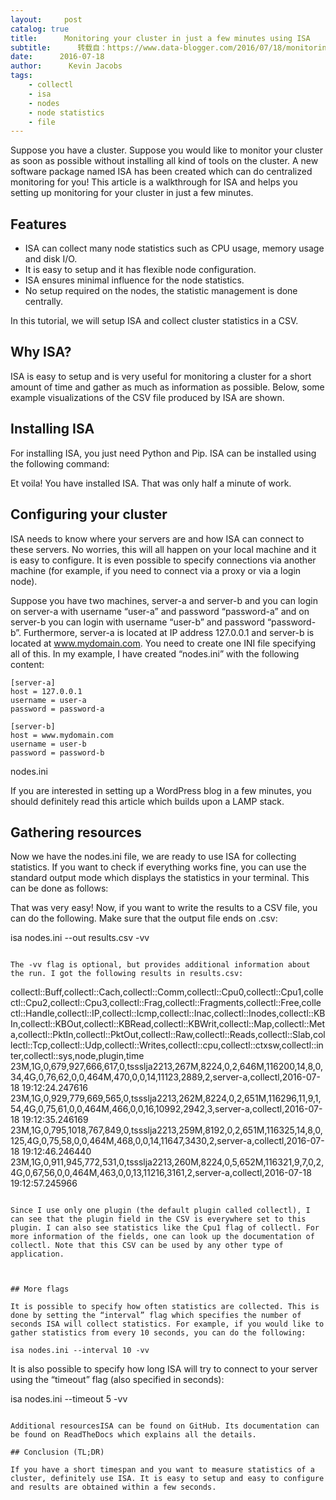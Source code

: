 ```yaml
---
layout:     post
catalog: true
title:      Monitoring your cluster in just a few minutes using ISA
subtitle:      转载自：https://www.data-blogger.com/2016/07/18/monitoring-your-cluster-in-just-a-few-minutes/
date:      2016-07-18
author:      Kevin Jacobs
tags:
    - collectl
    - isa
    - nodes
    - node statistics
    - file
---
```


Suppose you have a cluster. Suppose you would like to monitor your cluster as soon as possible without installing all kind of tools on the cluster. A new software package named ISA has been created which can do centralized monitoring for you! This article is a walkthrough for ISA and helps you setting up monitoring for your cluster in just a few minutes.

## Features
- ISA can collect many node statistics such as CPU usage, memory usage and disk I/O.
- It is easy to setup and it has flexible node configuration.
- ISA ensures minimal influence for the node statistics.
- No setup required on the nodes, the statistic management is done centrally.

In this tutorial, we will setup ISA and collect cluster statistics in a CSV.



## Why ISA?

ISA is easy to setup and is very useful for monitoring a cluster for a short amount of time and gather as much as information as possible. Below, some example visualizations of the CSV file produced by ISA are shown.

 

## Installing ISA

For installing ISA, you just need Python and Pip. ISA can be installed using the following command:

Et voila! You have installed ISA. That was only half a minute of work.

## Configuring your cluster

ISA needs to know where your servers are and how ISA can connect to these servers. No worries, this will all happen on your local machine and it is easy to configure. It is even possible to specify connections via another machine (for example, if you need to connect via a proxy or via a login node).

Suppose you have two machines, server-a and server-b and you can login on server-a with username “user-a” and password “password-a” and on server-b you can login with username “user-b” and password “password-b”. Furthermore, server-a is located at IP address 127.0.0.1 and server-b is located at www.mydomain.com. You need to create one INI file specifying all of this. In my example, I have created “nodes.ini” with the following content:

```
[server-a]
host = 127.0.0.1
username = user-a
password = password-a

[server-b]
host = www.mydomain.com
username = user-b
password = password-b
```

 nodes.ini

If you are interested in setting up a WordPress blog in a few minutes, you should definitely read this article which builds upon a LAMP stack.

## Gathering resources

Now we have the nodes.ini file, we are ready to use ISA for collecting statistics. If you want to check if everything works fine, you can use the standard output mode which displays the statistics in your terminal. This can be done as follows:

That was very easy! Now, if you want to write the results to a CSV file, you can do the following. Make sure that the output file ends on .csv:

isa nodes.ini --out results.csv -vv
```

The -vv flag is optional, but provides additional information about the run. I got the following results in results.csv:

```
collectl::Buff,collectl::Cach,collectl::Comm,collectl::Cpu0,collectl::Cpu1,collectl::Cpu2,collectl::Cpu3,collectl::Frag,collectl::Fragments,collectl::Free,collectl::Handle,collectl::IP,collectl::Icmp,collectl::Inac,collectl::Inodes,collectl::KBIn,collectl::KBOut,collectl::KBRead,collectl::KBWrit,collectl::Map,collectl::Meta,collectl::PktIn,collectl::PktOut,collectl::Raw,collectl::Reads,collectl::Slab,collectl::Tcp,collectl::Udp,collectl::Writes,collectl::cpu,collectl::ctxsw,collectl::inter,collectl::sys,node,plugin,time
23M,1G,0,679,927,666,617,0,tssslja2213,267M,8224,0,2,646M,116200,14,8,0,34,4G,0,76,62,0,0,464M,470,0,0,14,11123,2889,2,server-a,collectl,2016-07-18 19:12:24.247616
23M,1G,0,929,779,669,565,0,tssslja2213,262M,8224,0,2,651M,116296,11,9,1,54,4G,0,75,61,0,0,464M,466,0,0,16,10992,2942,3,server-a,collectl,2016-07-18 19:12:35.246169
23M,1G,0,795,1018,767,849,0,tssslja2213,259M,8192,0,2,651M,116325,14,8,0,125,4G,0,75,58,0,0,464M,468,0,0,14,11647,3430,2,server-a,collectl,2016-07-18 19:12:46.246440
23M,1G,0,911,945,772,531,0,tssslja2213,260M,8224,0,5,652M,116321,9,7,0,2,4G,0,67,56,0,0,464M,463,0,0,13,11216,3161,2,server-a,collectl,2016-07-18 19:12:57.245966
```

Since I use only one plugin (the default plugin called collectl), I can see that the plugin field in the CSV is everywhere set to this plugin. I can also see statistics like the Cpu1 flag of collectl. For more information of the fields, one can look up the documentation of collectl. Note that this CSV can be used by any other type of application.

 

## More flags

It is possible to specify how often statistics are collected. This is done by setting the “interval” flag which specifies the number of seconds ISA will collect statistics. For example, if you would like to gather statistics from every 10 seconds, you can do the following:

isa nodes.ini --interval 10 -vv
```

It is also possible to specify how long ISA will try to connect to your server using the “timeout” flag (also specified in seconds):

isa nodes.ini --timeout 5 -vv
```

Additional resourcesISA can be found on GitHub. Its documentation can be found on ReadTheDocs which explains all the details.

## Conclusion (TL;DR)

If you have a short timespan and you want to measure statistics of a cluster, definitely use ISA. It is easy to setup and easy to configure and results are obtained within a few seconds.

 
